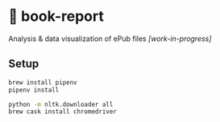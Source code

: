 # :orange_book: book-report

Analysis & data visualization of ePub files _[work-in-progress]_

## Setup

```bash
brew install pipenv
pipenv install

python -m nltk.downloader all
brew cask install chromedriver
```
